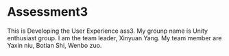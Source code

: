 # Assessment3

This is Developing the User Experience ass3. My grounp name is Unity enthusiast group. I am the team leader, Xinyuan Yang. My team member are Yaxin niu, Botian Shi, Wenbo zuo. 
